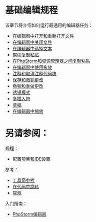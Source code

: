 # 基础编辑规程

该章节将介绍如何运行最通用的编辑器任务：

* [在编辑器中打开和重新打开文件](/如何使用/常规指南/PhpStorm编辑器/基础编辑规程/在编辑器中打开和重新打开文件.md)
* [在编辑器中关闭文件](/如何使用/常规指南/PhpStorm编辑器/基础编辑规程/在编辑器中关闭文件.md)
* [在编辑器中选择文本](/如何使用/常规指南/PhpStorm编辑器/基础编辑规程/在编辑器中选择文本.md)
* [剪切复制粘贴](/如何使用/常规指南/PhpStorm编辑器/基础编辑规程/剪切复制粘贴.md)
* [在PhpStorm和资源管理器之间复制粘贴](/如何使用/常规指南/PhpStorm编辑器/基础编辑规程/在PhpStorm和资源管理器之间复制粘贴.md)
* [在编辑器中使用拖放](/如何使用/常规指南/PhpStorm编辑器/基础编辑规程/在编辑器中使用拖放.md)
* [注释和取消注释代码块](/如何使用/常规指南/PhpStorm编辑器/基础编辑规程/注释和取消注释代码块.md)
* [保存和撤销更改](/如何使用/常规指南/PhpStorm编辑器/基础编辑规程/保存和撤销更改.md)
* [撤销和重做更改](/如何使用/常规指南/PhpStorm编辑器/基础编辑规程/撤销和重做更改.md)
* [透镜模式](/如何使用/常规指南/PhpStorm编辑器/基础编辑规程/透镜模式.md)
* [多插入符](/如何使用/常规指南/PhpStorm编辑器/基础编辑规程/多插入符.md)
* [草稿](/如何使用/常规指南/PhpStorm编辑器/基础编辑规程/草稿.md)
* [在编辑器中缩放](/如何使用/常规指南/PhpStorm编辑器/基础编辑规程/在编辑器中缩放.md)



# 另请参阅：

规程：

* [配置项目和IDE设置](/如何使用/常规指南/配置项目和IDE设置/README.md)

参考：

* [工具窗参考](/参考/工具窗参考/README.md)
* [在代码中跳转](/参考/快捷键和鼠标参考/快捷键分类/在代码中跳转.md)
* [常规](/参考/设置参数对话框/编辑器/常规/README.md)

入门指南：

* [PhpStorm编辑器](/如何使用/常规指南/PhpStorm编辑器/README.md)